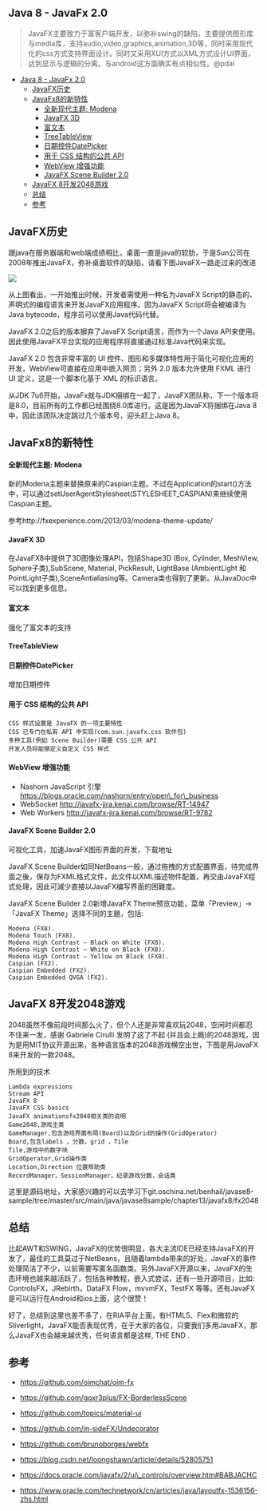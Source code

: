 ## Java 8 - JavaFx 2.0

> JavaFX主要致力于富客户端开发，以弥补swing的缺陷，主要提供图形库与media库，支持audio,video,graphics,animation,3D等，同时采用现代化的css方式支持界面设计。同时又采用XUI方式以XML方式设计UI界面，达到显示与逻辑的分离。与android这方面确实有点相似性。@pdai

+   [Java 8 - JavaFx 2.0](#java-8---javafx-20)
    +   [JavaFX历史](#javafx%e5%8e%86%e5%8f%b2)
    +   [JavaFx8的新特性](#javafx8%e7%9a%84%e6%96%b0%e7%89%b9%e6%80%a7)
        +   [全新现代主题: Modena](#%e5%85%a8%e6%96%b0%e7%8e%b0%e4%bb%a3%e4%b8%bb%e9%a2%98modena)
        +   [JavaFX 3D](#javafx-3d)
        +   [富文本](#%e5%af%8c%e6%96%87%e6%9c%ac)
        +   [TreeTableView](#treetableview)
        +   [日期控件DatePicker](#%e6%97%a5%e6%9c%9f%e6%8e%a7%e4%bb%b6datepicker)
        +   [用于 CSS 结构的公共 API](#%e7%94%a8%e4%ba%8e-css-%e7%bb%93%e6%9e%84%e7%9a%84%e5%85%ac%e5%85%b1-api)
        +   [WebView 增强功能](#webview-%e5%a2%9e%e5%bc%ba%e5%8a%9f%e8%83%bd)
        +   [JavaFX Scene Builder 2.0](#javafx-scene-builder-20)
    +   [JavaFX 8开发2048游戏](#javafx-8%e5%bc%80%e5%8f%912048%e6%b8%b8%e6%88%8f)
    +   [总结](#%e6%80%bb%e7%bb%93)
    +   [参考](#%e5%8f%82%e8%80%83)

## JavaFX历史

跟java在服务器端和web端成绩相比，桌面一直是java的软肋，于是Sun公司在2008年推出JavaFX，弥补桌面软件的缺陷，请看下图JavaFX一路走过来的改进

![](https://www.pdai.tech/images/java/java8-javafx-1.png)

从上图看出，一开始推出时候，开发者需使用一种名为JavaFX Script的静态的、声明式的编程语言来开发JavaFX应用程序。因为JavaFX Script将会被编译为Java bytecode，程序员可以使用Java代码代替。

JavaFX 2.0之后的版本摒弃了JavaFX Script语言，而作为一个Java API来使用。因此使用JavaFX平台实现的应用程序将直接通过标准Java代码来实现。

JavaFX 2.0 包含非常丰富的 UI 控件、图形和多媒体特性用于简化可视化应用的开发，WebView可直接在应用中嵌入网页；另外 2.0 版本允许使用 FXML 进行 UI 定义，这是一个脚本化基于 XML 的标识语言。

从JDK 7u6开始，JavaFx就与JDK捆绑在一起了，JavaFX团队称，下一个版本将是8.0，目前所有的工作都已经围绕8.0库进行。这是因为JavaFX将捆绑在Java 8中，因此该团队决定跳过几个版本号，迎头赶上Java 8。

## JavaFx8的新特性

#### 全新现代主题: Modena

新的Modena主题来替换原来的Caspian主题。不过在Application的start()方法中，可以通过setUserAgentStylesheet(STYLESHEET\_CASPIAN)来继续使用Caspian主题。

参考http://fxexperience.com/2013/03/modena-theme-update/

#### JavaFX 3D

在JavaFX8中提供了3D图像处理API，包括Shape3D (Box, Cylinder, MeshView, Sphere子类),SubScene, Material, PickResult, LightBase (AmbientLight 和PointLight子类),SceneAntialiasing等。Camera类也得到了更新。从JavaDoc中可以找到更多信息。

#### 富文本

强化了富文本的支持

#### TreeTableView

#### 日期控件DatePicker

增加日期控件

#### 用于 CSS 结构的公共 API

```auto
CSS 样式设置是 JavaFX 的一项主要特性
CSS 已专门在私有 API 中实现(com.sun.javafx.css 软件包)
多种工具(例如 Scene Builder)需要 CSS 公共 API
开发人员将能够定义自定义 CSS 样式
```

#### WebView 增强功能

+   Nashorn JavaScript 引擎 https://blogs.oracle.com/nashorn/entry/open\_for\_business
+   WebSocket http://javafx-jira.kenai.com/browse/RT-14947
+   Web Workers http://javafx-jira.kenai.com/browse/RT-9782

#### JavaFX Scene Builder 2.0

可视化工具，加速JavaFX图形界面的开发，下载地址

JavaFX Scene Builder如同NetBeans一般，通过拖拽的方式配置界面，待完成界面之後，保存为FXML格式文件，此文件以XML描述物件配置，再交由JavaFX程式处理，因此可減少直接以JavaFX编写界面的困難度。

JavaFX Scene Builder 2.0新增JavaFX Theme预览功能，菜单「Preview」→「JavaFX Theme」选择不同的主題，包括:

```auto
Modena (FX8).
Modena Touch (FX8).
Modena High Contrast – Black on White (FX8).
Modena High Contrast – White on Black (FX8).
Modena High Contrast – Yellow on Black (FX8).
Caspian (FX2).
Caspian Embedded (FX2).
Caspian Embedded QVGA (FX2).
```

## JavaFX 8开发2048游戏

2048虽然不像前段时间那么火了，但个人还是非常喜欢玩2048，空闲时间都忍不住来一发，感谢 Gabriele Cirulli 发明了这了不起 (并且会上瘾)的2048游戏，因为是用MIT协议开源出来，各种语言版本的2048游戏横空出世，下图是用JavaFX 8来开发的一款2048。

所用到的技术

```auto
Lambda expressions
Stream API
JavaFX 8
JavaFX CSS basics
JavaFX animationsfx2048相关类的说明
Game2048,游戏主类
GameManager,包含游戏界面布局(Board)以及Grid的操作(GridOperator)
Board,包含labels ，分数，grid ，Tile
Tile,游戏中的数字块
GridOperator,Grid操作类
Location,Direction 位置帮助类
RecordManager，SessionManager，纪录游戏分数，会话类
```

这里是源码地址，大家感兴趣的可以去学习下git.oschina.net/benhail/javase8-sample/tree/master/src/main/java/javase8sample/chapter13/javafx8/fx2048

## 总结

比起AWT和SWING，JavaFX的优势很明显，各大主流IDE已经支持JavaFX的开发了，最佳的工具莫过于NetBeans，且随着lambda带来的好处，JavaFX的事件处理简洁了不少，以前需要写匿名函数类。另外JavaFX开源以来，JavaFX的生态环境也越来越活跃了，包括各种教程，嵌入式尝试，还有一些开源项目，比如: ControlsFX，JRebirth，DataFX Flow，mvvmFX，TestFX 等等。还有JavaFX是可以运行在Android和ios上面，这个很赞！

好了，总结到这里也差不多了，在RIA平台上面，有HTML5、Flex和微软的Sliverlight，JavaFX能否表现优秀，在于大家的各位，只要我们多用JavaFX，那么JavaFX也会越来越优秀，任何语言都是这样, THE END .

## 参考

+   https://github.com/oimchat/oim-fx
    
+   https://github.com/goxr3plus/FX-BorderlessScene
    
+   https://github.com/topics/material-ui
    
+   https://github.com/in-sideFX/Undecorator
    
+   https://github.com/brunoborges/webfx
    
+   https://blog.csdn.net/loongshawn/article/details/52805751
    
+   https://docs.oracle.com/javafx/2/ui\_controls/overview.htm#BABJACHC
    
+   https://www.oracle.com/technetwork/cn/articles/java/layoutfx-1536156-zhs.html